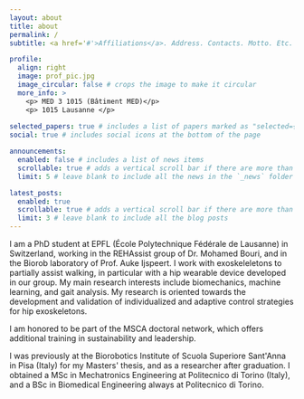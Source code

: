 ```yaml
---
layout: about
title: about
permalink: /
subtitle: <a href='#'>Affiliations</a>. Address. Contacts. Motto. Etc.

profile:
  align: right
  image: prof_pic.jpg
  image_circular: false # crops the image to make it circular
  more_info: >
    <p> MED 3 1015 (Bâtiment MED)</p>
    <p> 1015 Lausanne </p>
    
selected_papers: true # includes a list of papers marked as "selected={true}"
social: true # includes social icons at the bottom of the page

announcements:
  enabled: false # includes a list of news items
  scrollable: true # adds a vertical scroll bar if there are more than 3 news items
  limit: 5 # leave blank to include all the news in the `_news` folder

latest_posts:
  enabled: true
  scrollable: true # adds a vertical scroll bar if there are more than 3 new posts items
  limit: 3 # leave blank to include all the blog posts
---
```


I am a PhD student at EPFL (École Polytechnique Fédérale de Lausanne) in Switzerland, working in the REHAssist group of Dr. Mohamed Bouri, and in the Biorob laboratory of Prof. Auke Ijspeert. I work with exoskeleletons to partially assist walking, in particular with a hip wearable device developed in our group. My main research interests include biomechanics, machine learning, and gait analysis. My research is oriented towards the development and validation of individualized and adaptive control strategies for hip exoskeletons.

I am honored to be part of the MSCA doctoral network, which offers additional training in sustainability and leadership.

I was previously at the Biorobotics Institute of Scuola Superiore Sant'Anna in Pisa (Italy) for my Masters' thesis, and as a researcher after graduation. I obtained a MSc in Mechatronics Engineering at Politecnico di Torino (Italy), and a BSc in Biomedical Engineering always at Politecnico di Torino.